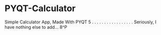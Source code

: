# PYQT-Calculator
Simple Calculator App, Made With PYQT 5
.
.
.
.
.
.
.
.
.
.
.
.
.
.
.
.
.
Seriously, I have nothing else to add... 8^P
